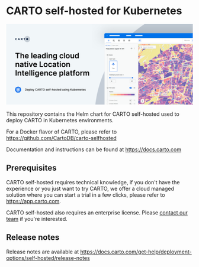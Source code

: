 # CARTO self-hosted for Kubernetes

![header](./img/header-k8s.png)

This repository contains the Helm chart for CARTO self-hosted used to deploy CARTO in Kubernetes environments.

For a Docker flavor of CARTO, please refer to <https://github.com/CartoDB/carto-selfhosted>

Documentation and instructions can be found at <https://docs.carto.com>

## Prerequisites

CARTO self-hosted requires technical knowledge, if you don't have the experience or you just want to try CARTO, we offer a cloud managed solution where you can start a trial in a few clicks, please refer to <https://app.carto.com>.

CARTO self-hosted also requires an enterprise license. Please [contact our team](https://carto.com/request-live-demo) if you're interested.

## Release notes

Release notes are available at <https://docs.carto.com/get-help/deployment-options/self-hosted/release-notes>
